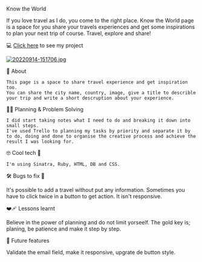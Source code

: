 Know the World

If you love travel as I do, you come to the right place.
Know the World page is a space for you share your travels experiences and get some inspirations to plan your next trip of course.
Travel, explore and share!

💻 [Click here](https://stark-tor-02004.herokuapp.com/) to see my project

[![20220914-151706.jpg](https://i.postimg.cc/qqP14MmT/20220914-151706.jpg)](https://postimg.cc/7JN3ND8s)

:bookmark_tabs: About

    This page is a space to share travel experience and get inspiration too.
    You can share the city name, country, image, give a title to describle your trip and write a short descruption about your experience.

:woman_technologist: Planning & Problem Solving


    I did start taking notes what I need to do and breaking it down into small steps.
    I've used Trello to planning my tasks by priority and separate it by to do, doing and done to organise the creative process and achieve the result I was looking for.
    
    
:nerd_face: Cool tech  	:dart:

    I'm using Sinatra, Ruby, HTML, DB and CSS.

:hammer_and_wrench: Bugs to fix :firecracker:

It's possible to add a travel without put any information. Sometimes you have to click twice in a button to get action. It isn't responsive.

:mending_heart: Lessons learnt

Believe in the power of planning and do not limit yorseelf. The gold key is; planing, be patience and make it step by step. 

:star_struck: Future features

Validate the email field, make it responsive, upgrate de button style.

